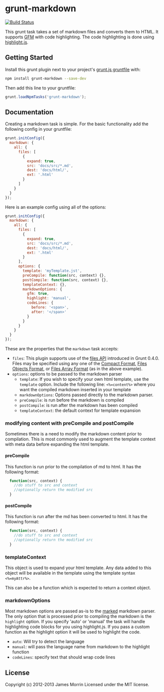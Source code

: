 # grunt-markdown

[![Build Status](https://travis-ci.org/treasonx/grunt-markdown.png?branch=master)](https://travis-ci.org/treasonx/grunt-markdown)

This grunt task takes a set of markdown files and converts them to HTML. It supports [GFM](http://github.github.com/github-flavored-markdown/) with code highlighting. The code highlighting is done using [highlight.js](http://softwaremaniacs.org/soft/highlight/en/).

## Getting Started
Install this grunt plugin next to your project's [grunt.js gruntfile](http://gruntjs.com/getting-started) with:

```bash
npm install grunt-markdown --save-dev
```

Then add this line to your gruntfile:

```javascript
grunt.loadNpmTasks('grunt-markdown');
```

## Documentation
Creating a markdown task is simple. For the basic functionality add the following config in your gruntfile:

```javascript
grunt.initConfig({
  markdown: {
    all: {
      files: [
        {
          expand: true,
          src: 'docs/src/*.md',
          dest: 'docs/html/',
          ext: '.html'
        }
      ]
    }
  }
});

```

Here is an example config using all of the options:

```javascript
grunt.initConfig({
  markdown: {
    all: {
      files: [
        {
          expand: true,
          src: 'docs/src/*.md',
          dest: 'docs/html/',
          ext: '.html'
        }
      ],
      options: {
        template: 'myTemplate.jst',
        preCompile: function(src, context) {},
        postCompile: function(src, context) {},
        templateContext: {},
        markdownOptions: {
          gfm: true,
          highlight: 'manual',
          codeLines: {
            before: '<span>',
            after: '</span>'
          }
        }
      }
    }
  }
});

```
These are the properties that the `markdown` task accepts:

* `files`: This plugin supports use of the [files API](http://gruntjs.com/configuring-tasks#files) introduced in Grunt 0.4.0. Files may be specified using any one of the [Compact Format](http://gruntjs.com/configuring-tasks#compact-format), [Files Objects Format](http://gruntjs.com/configuring-tasks#files-object-format), or [Files Array Format](http://gruntjs.com/configuring-tasks#files-array-format) (as in the above example).
* `options`: options to be passed to the markdown parser 
    * `template`: If you wish to specify your own html template, use the `template` option. Include the following line: `<%=content%>` where you want the compiled markdown inserted in your template
    * `markdownOptions`: Options passed directly to the markdown parser.
    * `preCompile`: is run before the markdown is compiled
    * `postCompile`: is run after the markdown has been compiled
    * `templateContext`: the default context for template expansion

### modifying content with preCompile and postCompile

Sometimes there is a need to modify the markdown content prior to compilation.
This is most commonly used to augment the template context with meta data before
expanding the html template. 

#### preCompile

This function is run prior to the compilation of md to html. It has the
following format: 

```javascript
  function(src, context) {
    //do stuff to src and context
    //optionally return the modified src
  }
```

#### postCompile

This function is run after the md has been converted to html. It has the
following format:

```javascript
  function(src, context) {
    //do stuff to src and context
    //optionally return the modified src
  }
```
### templateContext

This object is used to expand your html template. Any data added to this object
will be available in the template using the template syntax `<%=myAttr%>`. 

This can also be a function which is expected to return a context object.

### markdownOptions

Most markdown options are passed as-is to the [marked](https://github.com/chjj/marked) markdown parser. The only option that is processed prior to compiling the markdown is the `highlight` option. If you specify 'auto' or 'manual' the task will handle highlighting code blocks for you using highlight.js. If you pass a custom function as the highlight option it will be used to highlight the code.

* `auto`: Will try to detect the language
* `manual`: will pass the language name from markdown to the highlight function
* `codeLines`: specify text that should wrap code lines

## License
Copyright (c) 2012-2013 James Morrin
Licensed under the MIT license.
